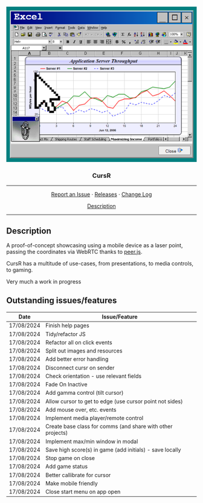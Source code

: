 <p align="center">
    <img src="res/CursR.png" alt="CursR">
</p>
<h3 align="center">CursR</h3>
<hr>
<p align="center">
  <a href="../../issues">Report an Issue</a>
  ·
  <a href="../../releases">Releases</a>
  ·
  <a href="/CHANGELOG.md">Change Log</a>
</p>
<p align="center">
  <a href="#Description">Description</a>
</p>
<hr>

## Description

A proof-of-concept showcasing using a mobile device as a laser point, passing the coordinates via WebRTC thanks to [peer.js](https://peerjs.com/).  

CursR has a multitude of use-cases, from presentations, to media controls, to gaming. 

Very much a work in progress

## Outstanding issues/features
Date | Issue/Feature
:--: | -----
17/08/2024 | Finish help pages
17/08/2024 | Tidy/refactor JS 
17/08/2024 | Refactor all on click events
17/08/2024 | Split out images and resources
17/08/2024 | Add better error handling
17/08/2024 | Disconnect cursr on sender
17/08/2024 | Check orientation - use relevant fields	
17/08/2024 | Fade On Inactive
17/08/2024 | Add gamma control (tilt cursor)
17/08/2024 | Allow cursor to get to edge (use cursor point not sides)
17/08/2024 | Add mouse over, etc. events
17/08/2024 | Implement media player/remote control
17/08/2024 | Create base class for comms (and share with other projects)
17/08/2024 | Implement max/min window in modal
17/08/2024 | Save high score(s) in game (add initials) - save locally
17/08/2024 | Stop game on close
17/08/2024 | Add game status
17/08/2024 | Better callibrate for cursor
17/08/2024 | Make mobile friendly
17/08/2024 | Close start menu on app open